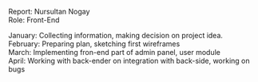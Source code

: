 Report: Nursultan Nogay<br>
Role: Front-End

January: Collecting information, making decision on project idea.<br>
February: Preparing plan, sketching first wireframes<br>
March: Implementing fron-end part of admin panel, user module<br>
April: Working with back-ender on integration with back-side, working on bugs
